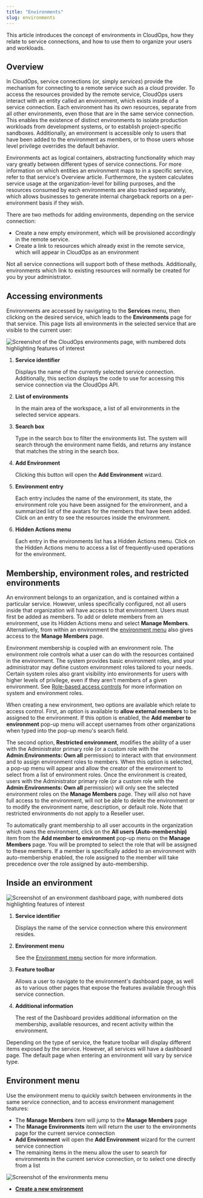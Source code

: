 ```yaml
---
title: "Environments"
slug: environments
---
```



This article introduces the concept of environments in CloudOps, how they relate to service connections, and how to use them to organize your users and workloads.

## Overview

In CloudOps, service connections \(or, simply *services*\) provide the mechanism for connecting to a remote service such as a cloud provider. To access the resources provided by the remote service, CloudOps users interact with an entity called an environment, which exists inside of a service connection. Each environment has its own resources, separate from all other environments, even those that are in the same service connection. This enables the existence of distinct environments to isolate production workloads from development systems, or to establish project-specific sandboxes. Additionally, an environment is accessible only to users that have been added to the environment as members, or to those users whose level privilege overrides the default behavior.

Environments act as logical containers, abstracting functionality which may vary greatly between different types of service connections. For more information on which entities an environment maps to in a specific service, refer to that service's Overview article. Furthermore, the system calculates service usage at the organization-level for billing purposes, and the resources consumed by each environments are also tracked separately, which allows businesses to generate internal chargeback reports on a per-environment basis if they wish.

There are two methods for adding environments, depending on the service connection:

-   Create a new empty environment, which will be provisioned accordingly in the remote service.
-   Create a link to resources which already exist in the remote service, which will appear in CloudOps as an environment

Not all service connections will support both of these methods. Additionally, environments which link to existing resources will normally be created for you by your administrator.

## Accessing environments

Environments are accessed by navigating to the **Services** menu, then clicking on the desired service, which leads to the **Environments** page for that service. This page lists all environments in the selected service that are visible to the current user:

![Screenshot of the CloudOps environments page, with numbered dots highlighting features of interest](environments-numdot.png)

1.  **Service identifier**

    Displays the name of the currently selected service connection. Additionally, this section displays the code to use for accessing this service connection via the CloudOps API.

2.  **List of environments**

    In the main area of the workspace, a list of all environments in the selected service appears.

3.  **Search box**

    Type in the search box to filter the environments list. The system will search through the environment name fields, and returns any instance that matches the string in the search box.

4.  **Add Environment**

    Clicking this button will open the **Add Environment** wizard.

5.  **Environment entry**

    Each entry includes the name of the environment, its state, the environment role you have been assigned for the environment, and a summarized list of the avatars for the members that have been added. Click on an entry to see the resources inside the environment.

6.  **Hidden Actions menu**

    Each entry in the environments list has a Hidden Actions menu. Click on the Hidden Actions menu to access a list of frequently-used operations for the environment.


## Membership, environment roles, and restricted environments

An environment belongs to an organization, and is contained within a particular service. However, unless specifically configured, not all users inside that organization will have access to that environment. Users must first be added as members. To add or delete members from an environment, use its Hidden Actions menu and select **Manage Members**. Alternatively, from within an environment the [environment menu](#environmentmenu) also gives access to the **Manage Members** page.

Environment membership is coupled with an environment role. The environment role controls what a user can do with the resources contained in the environment. The system provides basic environment roles, and your administrator may define custom environment roles tailored to your needs. Certain system roles also grant visibility into environments for users with higher levels of privilege, even if they aren't members of a given environment. See [Role-based access controls](../administration/rbac.md) for more information on system and environment roles.

When creating a new environment, two options are available which relate to access control. First, an option is available to **allow external members** to be assigned to the environment. If this option is enabled, the **Add member to environment** pop-up menu will accept usernames from other organizations when typed into the pop-up menu's search field.

The second option, **Restricted environment**, modifies the ability of a user with the Administrator primary role \(or a custom role with the **Admin:Environments: Own all** permission\) to interact with that environment and to assign environment roles to members. When this option is selected, a pop-up menu will appear and allow the creator of the environment to select from a list of environment roles. Once the environment is created, users with the Administrator primary role \(or a custom role with the **Admin:Environments: Own all** permission\) will only see the selected environment roles on the **Manage Members** page. They will also not have full access to the environment, will not be able to delete the environment or to modify the environment name, description, or default role. Note that restricted environments do not apply to a Reseller user.

To automatically grant membership to all user accounts in the organization which owns the environment, click on the **All users \(Auto-membership\)** item from the **Add member to environment** pop-up menu on the **Manage Members** page. You will be prompted to select the role that will be assigned to these members. If a member is specifically added to an environment with auto-membership enabled, the role assigned to the member will take precedence over the role assigned by auto-membership.

## Inside an environment

![Screenshot of an environment dashboard page, with numbered dots highlighting features of interest](environments-dashboard-numdot.png)

1.  **Service identifier**

    Displays the name of the service connection where this environment resides.

2.  **Environment menu**

    See the [Environment menu](#environmentmenu) section for more information.

3.  **Feature toolbar**

    Allows a user to navigate to the environment's dashboard page, as well as to various other pages that expose the features available through this service connection.

4.  **Additional information**

    The rest of the Dashboard provides additional information on the membership, available resources, and recent activity within the environment.


Depending on the type of service, the feature toolbar will display different items exposed by the service. However, all services will have a dashboard page. The default page when entering an environment will vary by service type.

<div id="environmentmenu">

## Environment menu

</div>

Use the environment menu to quickly switch between environments in the same service connection, and to access environment management features:

-   The **Manage Members** item will jump to the **Manage Members** page
-   The **Manage Environments** item will return the user to the environments page for the current service connection
-   **Add Environment** will open the **Add Environment** wizard for the current service connection
-   The remaining items in the menu allow the user to search for environments in the current service connection, or to select one directly from a list

![Screenshot of the environments menu](environments-menu.png)

-   **[Create a new environment](create-a-new-environment.md)**  


